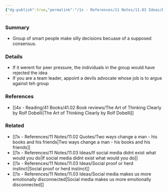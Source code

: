 ```yaml
---
{"dg-publish":true,"permalink":"/1x - References/11 Notes/11.03 Ideas/Beware of groupthink/","title":"Beware of groupthink","noteIcon":"","created":"2022-12-15T08:02:40.000+03:00","updated":"2024-02-14T20:18:35.208+03:00"}
---
```



### Summary
- Group of smart people make silly decisions becuase of a supposed consensus.

### Details
- If it werent for peer pressure, the individuals in the group would have rejected the idea
- If you are a team leader, appoint a devils advocate whose job is to argue against teh group

### References
- [[4x - Reading/41 Books/41.02 Book reviews/The Art of Thinking Clearly by Rolf Dobelli\|The Art of Thinking Clearly by Rolf Dobelli]]

### Related
- [[1x - References/11 Notes/11.02 Quotes/Two ways change a man - his books and his friends\|Two ways change a man - his books and his friends]]
- [[1x - References/11 Notes/11.03 Ideas/If social media didnt exist what would you do\|If social media didnt exist what would you do]]
- [[1x - References/11 Notes/11.03 Ideas/Social proof or herd instinct\|Social proof or herd instinct]]
- [[1x - References/11 Notes/11.03 Ideas/Social media makes us more emotionally disconnected\|Social media makes us more emotionally disconnected]]
